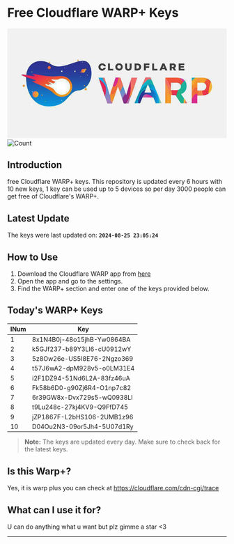 
# Free Cloudflare WARP+ Keys

![Banner](asset/IMG_20240629_142710_129.jpg)
![Count](https://hits.seeyoufarm.com/api/count/incr/badge.svg?url=https://github.com/Rvlndd/Cloudflare-Warp-Keys&count_bg=%2379C83D&title_bg=%23555555&icon=&icon_color=%23E7E7E7&title=Total+View&edge_flat=false)

## Introduction

free Cloudflare WARP+ keys. This repository is updated every 6 hours with 10 new keys, 1 key can be used up to 5 devices so per day 3000 people can get free of Cloudflare's WARP+.

## Latest Update

The keys were last updated on: **`2024-08-25 23:05:24`**

## How to Use

1. Download the Cloudflare WARP app from [here](https://1.1.1.1/)
2. Open the app and go to the settings.
3. Find the WARP+ section and enter one of the keys provided below.

## Today's WARP+ Keys

| INum | Key |
|-------|-----|
| 1     | 8x1N4B0j-48o15jhB-Yw0864BA               |
| 2     | k5GJf237-b89Y3Ll6-cU0912wY               |
| 3     | 5z8Ow26e-US5I8E76-2Ngzo369               |
| 4     | t57J6wA2-dpM928v5-o0LM31E4               |
| 5     | i2F1DZ94-51Nd6L2A-83fz46uA               |
| 6     | Fk58b6D0-g90Zj6R4-O1np7c82               |
| 7     | 6r39GW8x-Dvx729s5-wQ0938Ll               |
| 8     | t9Lu248c-27kj4KV9-Q9FfD745               |
| 9     | jZP1867F-L2bHS106-2UMB1z96               |
| 10    | D04Ou2N3-09or5Jh4-5U07d1Ry               |


> **Note:** The keys are updated every day. Make sure to check back for the latest keys.

## Is this Warp+?

Yes, it is warp plus you can check at https://cloudflare.com/cdn-cgi/trace

## What can I use it for?
U can do anything what u want but plz gimme a star <3

---
